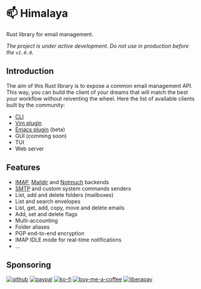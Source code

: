 # 📫 Himalaya

Rust library for email management.

*The project is under active development. Do not use in production
before the `v1.0.0`.*

## Introduction

The aim of this Rust library is to expose a common email management
API. This way, you can build the client of your dreams that will match
the best your workflow without reiventing the wheel. Here the list of
available clients built by the community:

- [CLI](https://github.com/soywod/himalaya)
- [Vim plugin](https://git.sr.ht/~soywod/himalaya-vim)
- [Emacs plugin](https://github.com/dantecatalfamo/himalaya-emacs) (beta)
- GUI (comming soon)
- TUI
- Web server

## Features

- [IMAP](https://en.wikipedia.org/wiki/Internet_Message_Access_Protocol),
  [Maildir](https://en.wikipedia.org/wiki/Maildir) and
  [Notmuch](https://notmuchmail.org/) backends
- [SMTP](https://en.wikipedia.org/wiki/Simple_Mail_Transfer_Protocol)
  and custom system commands senders
- List, add and delete folders (mailboxes)
- List and search envelopes
- List, get, add, copy, move and delete emails
- Add, set and delete flags
- Multi-accounting
- Folder aliases
- PGP end-to-end encryption
- IMAP IDLE mode for real-time notifications
- …

## Sponsoring

[![github](https://img.shields.io/badge/-GitHub%20Sponsors-fafbfc?logo=GitHub%20Sponsors)](https://github.com/sponsors/soywod)
[![paypal](https://img.shields.io/badge/-PayPal-0079c1?logo=PayPal&logoColor=ffffff)](https://www.paypal.com/paypalme/soywod)
[![ko-fi](https://img.shields.io/badge/-Ko--fi-ff5e5a?logo=Ko-fi&logoColor=ffffff)](https://ko-fi.com/soywod)
[![buy-me-a-coffee](https://img.shields.io/badge/-Buy%20Me%20a%20Coffee-ffdd00?logo=Buy%20Me%20A%20Coffee&logoColor=000000)](https://www.buymeacoffee.com/soywod)
[![liberapay](https://img.shields.io/badge/-Liberapay-f6c915?logo=Liberapay&logoColor=222222)](https://liberapay.com/soywod)
